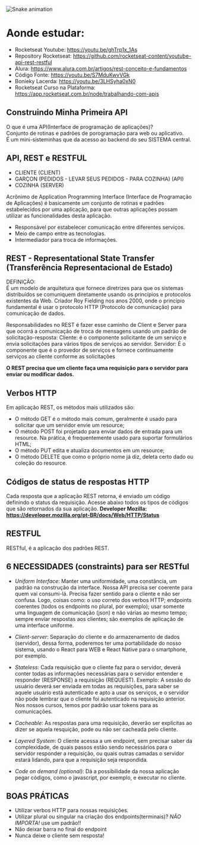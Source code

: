 ![Snake animation](https://media.giphy.com/media/SElYNmZJa1Log2LZkn/giphy.gif)

# Aonde estudar:

- Rocketseat Youtube: https://youtu.be/ghTrp1x_1As
- Repository Rocketseat: https://github.com/rocketseat-content/youtube-api-rest-restful
- Alura: https://www.alura.com.br/artigos/rest-conceito-e-fundamentos
- Código Fonte: https://youtu.be/S7MduKwvVGk
- Bonieky Lacerda: https://youtu.be/3LHSyha0xN0
- Rocketseat Curso na Plataforma: https://app.rocketseat.com.br/node/trabalhando-com-apis

## Construindo Minha Primeira API

O que é uma API(Interface de programação de aplicações)?<br>
Conjunto de rotinas e padrões de porogramação para web ou aplicativo.<br>
É um mini-sisteminhas que da acesso ao backend do seu SISTEMA central.

## API, REST e RESTFUL

- CLIENTE (CLIENT)
- GARÇON (PEDIDOS - LEVAR SEUS PEDIDOS - PARA COZINHA) (API)
- COZINHA (SERVER)

Acrônimo de Application Programming Interface (Interface de Programação de Aplicações) é basicamente um conjunto de rotinas e padrões estabelecidos por uma aplicação, para que outras aplicações possam utilizar as funcionalidades desta aplicação.

- Responsável por estabelecer comunicação entre diferentes serviços.
- Meio de campo entre as tecnologias.
- Intermediador para troca de informações.

## REST - Representational State Transfer (Transferência Representacional de Estado)

DEFINIÇÃO:<br>
É um modelo de arquitetura que fornece diretrizes para que os sistemas distribuídos se comuniquem diretamente usando os princípios e protocolos existentes da Web. Criador Roy Fielding nos anos 2000, onde o princípio fundamental é usar o protocolo HTTP (Protocolo de comunicação) para comunicação de dados.

Responsabilidades no REST é fazer esse caminho de Client e Server para que ocorrá a comunicação de troca de mensagens usando um padrão de solicitação-resposta:
Cliente: é o componente solicitante de um serviço e envia solicitações para vários tipos de serviços ao servidor.
Servidor: É o componente que é o provedor de serviços e fornece continuamente serviços ao cliente conforme as solicitações

<b>O REST precisa que um cliente faça uma requisição para o servidor para enviar ou modificar dados.</b>

## Verbos HTTP

Em aplicação REST, os métodos mais utilizados são:

- O método GET é o método mais comum, geralmente é usado para solicitar que um servidor envie um resource;
- O método POST foi projetado para enviar dados de entrada para um resource. Na prática, é frequentemente usado para suportar formulários HTML;
- O método PUT edita e atualiza documentos em um resource;
- O método DELETE que como o próprio nome já diz, deleta certo dado ou coleção do resource.

## Códigos de status de respostas HTTP

Cada resposta que a aplicação REST retorna, é enviado um código definindo o status da requisição. Acesse abaixo todos os tipos de códigos que são retornados da sua aplicação.
<b>Developer Mozilla: https://developer.mozilla.org/pt-BR/docs/Web/HTTP/Status</b>

## RESTFUL

RESTful, é a aplicação dos padrões REST.

## 6 NECESSIDADES (constraints) para ser RESTful

- _Uniform Interface_: Manter uma uniformidade, uma constância, um padrão na construção da interface. Nossa API precisa ser coerente para quem vai consumi-lá. Precisa fazer sentido para o cliente e não ser confusa. Logo, coisas como: o uso correto dos verbos HTTP; endpoints coerentes (todos os endpoints no plural, por exemplo); usar somente uma linguagem de comunicação (json) e não várias ao mesmo tempo; sempre enviar respostas aos clientes; são exemplos de aplicação de uma interface uniforme.

- _Client-server_: Separação do cliente e do armazenamento de dados (servidor), dessa forma, poderemos ter uma portabilidade do nosso sistema, usando o React para WEB e React Native para o smartphone, por exemplo.

- _Stateless_: Cada requisição que o cliente faz para o servidor, deverá conter todas as informações necessárias para o servidor entender e responder (RESPONSE) a requisição (REQUEST). Exemplo: A sessão do usuário deverá ser enviada em todas as requisições, para saber se aquele usuário está autenticado e apto a usar os serviços, e o servidor não pode lembrar que o cliente foi autenticado na requisição anterior. Nos nossos cursos, temos por padrão usar tokens para as comunicações.

- _Cacheable_: As respostas para uma requisição, deverão ser explicitas ao dizer se aquela resquição, pode ou não ser cacheada pelo cliente.

- _Layered System_: O cliente acessa a um endpoint, sem precisar saber da complexidade, de quais passos estão sendo necessários para o servidor responder a requisição, ou quais outras camadas o servidor estará lidando, para que a requisição seja respondida.

- _Code on demand (optional)_: Dá a possibilidade da nossa aplicação pegar códigos, como o javascript, por exemplo, e executar no cliente.

## BOAS PRÁTICAS

- Utilizar verbos HTTP para nossas requisições.
- Utilizar plural ou singular na criação dos endpoints(terminais)? _NÃO IMPORTA!_ use um padrão!!
- Não deixar barra no final do endpoint
- Nunca deixe o cliente sem resposta!
